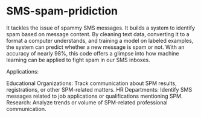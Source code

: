 # SMS-spam-pridiction
It tackles the issue of spammy SMS messages. It builds a system to identify spam based on message content. By cleaning text data, converting it to a format a computer understands, and training a model on labeled examples, the system can predict whether a new message is spam or not. With an accuracy of nearly 98%, this code offers a glimpse into how machine learning can be applied to fight spam in our SMS inboxes.

Applications:

Educational Organizations: Track communication about SPM results, registrations, or other SPM-related matters.
HR Departments: Identify SMS messages related to job applications or qualifications mentioning SPM.
Research: Analyze trends or volume of SPM-related professional communication.
